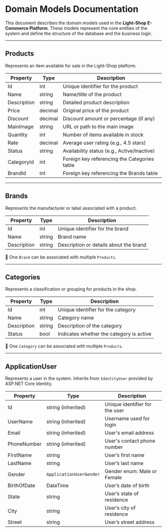 # Domain Models Documentation

This document describes the domain models used in the **Light-Shop E-Commerce Platform**. These models represent the core entities of the system and define the structure of the database and the business logic.

---
## Products
Represents an item available for sale in the Light-Shop platform.

| Property     | Type      | Description                                 |
|--------------|-----------|---------------------------------------------|
| Id           | int       | Unique identifier for the product           |
| Name         | string    | Name/title of the product                   |
| Description  | string    | Detailed product description                |
| Price        | decimal   | Original price of the product               |
| Discount     | decimal   | Discount amount or percentage (if any)      |
| MainImage    | string    | URL or path to the main image               |
| Quantity     | int       | Number of items available in stock          |
| Rate         | decimal   | Average user rating (e.g., 4.5 stars)       |
| Status       | string    | Availability status (e.g., Active/Inactive) |
| CategoryId   | int       | Foreign key referencing the Categories table|
| BrandId      | int       | Foreign key referencing the Brands table    |

---

## Brands

Represents the manufacturer or label associated with a product.

| Property     | Type      | Description                                   |
|--------------|-----------|-----------------------------------------------|
| Id           | int       | Unique identifier for the brand               |
| Name         | string    | Brand name                                    |
| Description  | string    | Description or details about the brand        |

🔗 One `Brand` can be associated with multiple `Products`.

---

## Categories

Represents a classification or grouping for products in the shop.

| Property     | Type      | Description                                   |
|--------------|-----------|-----------------------------------------------|
| Id           | int       | Unique identifier for the category            |
| Name         | string    | Category name                                 |
| Description  | string    | Description of the category                   |
| Status       | bool      | Indicates whether the category is active      |

🔗 One `Category` can be associated with multiple `Products`.


---

## ApplicationUser

Represents a user in the system. Inherits from `IdentityUser` provided by ASP.NET Core Identity.

| Property       | Type                     | Description                               |
|----------------|--------------------------|-------------------------------------------|
| Id             | string (inherited)       | Unique identifier for the user            |
| UserName       | string (inherited)       | Username used for login                   |
| Email          | string (inherited)       | User's email address                      |
| PhoneNumber    | string (inherited)       | User's contact phone number               |
| FirstName      | string                   | User’s first name                         |
| LastName       | string                   | User’s last name                          |
| Gender         | `ApplicationUserGender`  | Gender enum: Male or Female               |
| BirthOfDate    | DateTime                 | User’s date of birth                      |
| State          | string                   | User’s state of residence                 |
| City           | string                   | User’s city of residence                  |
| Street         | string                   | User’s street address                     |


